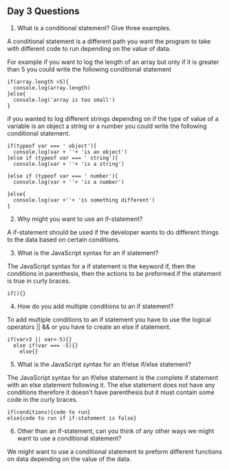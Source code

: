 ## Day 3 Questions

  1. What is a conditional statement? Give three examples.

A conditional statement is a different path you want the program to take with different code to run depending on the value of data.

For example if you want to log the length of an array but only if it is greater than 5 you could write the following conditional statement
```
if(array.length >5){
  console.log(array.length)
}else{
  console.log('array is too small')
}
```
if you wanted to log different strings depending on if the type of value of a variable is an object a string or a number you could write the following conditional statement.
```
if(typeof var === ' object'){
  console.log(var + ''+ 'is an object')
}else if (typeof var === ' string'){
  console.log(var + ''+ 'is a string')

}else if (typeof var === ' number'){
  console.log(var + ''+ 'is a number')

}else{
  console.log(var +''+ 'is something different')
}
```
2. Why might you want to use an if-statement?

A if-statement should be used if the developer wants to do different things to the data based on certain conditions.

3. What is the JavaScript syntax for an if statement?

The JavaScript syntax for a if statement is the keyword if,
then the conditions in parenthesis, then the actions to be preformed if the statement is true in curly braces.

`if(){}`

4. How do you add multiple conditions to an if statement?

To add multiple conditions to an if statement you have to use the logical operators || && or you have to create an else if statement.
```
if(var>3 || var<-5){}
  else if(var === -5){}
    else{}
```
5. What is the JavaScript syntax for an if/else if/else statement?

The JavaScript syntax for an if/else statement is the complete if statement with an else statement following it. The else statement does not have any conditions therefore it doesn't have parenthesis but it must contain some code in the curly braces.
```
if(conditions){code to run}
else{code to run if if-statement is false}
```
6. Other than an if-statement, can you think of any other ways we might want to use a conditional statement?

We might want to use a conditional statement to preform different functions on data depending on the value of the data.
